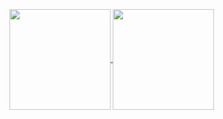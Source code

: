 <div>
  <a href="https://github.com/walkii-dev">
  <img height="180em"   align="center" src="https://github-readme-stats.vercel.app/api?username=walkii-dev&show_icons=true&theme=react&include_all_commits=true&count_private=true"/>
  <img height="180em"  align="center" src="https://github-readme-stats.vercel.app/api/top-langs/?username=walkii-dev&layout=compact&langs_count=7&theme=react" />
